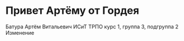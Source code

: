 # Привет Артёму от Гордея
Батура
Артём
Витальевич
ИСиТ
ТРПО
курс 1, группа 3, подгруппа 2 
Изменение

